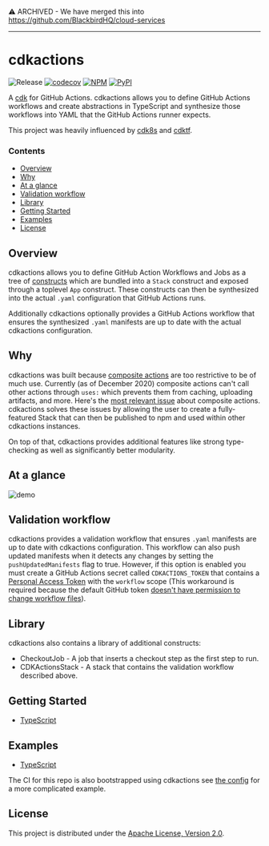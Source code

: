 ⚠️ ARCHIVED - We have merged this into https://github.com/BlackbirdHQ/cloud-services

---

# cdkactions

![Release](https://github.com/ArmaanT/cdkactions/workflows/Release/badge.svg)
[![codecov](https://codecov.io/gh/ArmaanT/cdkactions/branch/master/graph/badge.svg)](https://codecov.io/gh/ArmaanT/cdkactions)
[![NPM](https://badge.fury.io/js/cdkactions.svg)](https://badge.fury.io/js/cdkactions)
[![PyPI](https://badge.fury.io/py/cdkactions.svg)](https://badge.fury.io/py/cdkactions)

A [cdk](https://aws.amazon.com/cdk/) for GitHub Actions. cdkactions allows you to define GitHub Actions workflows and create abstractions in TypeScript and synthesize those workflows into YAML that the GitHub Actions runner expects.

This project was heavily influenced by [cdk8s](https://github.com/awslabs/cdk8s/) and [cdktf](https://github.com/hashicorp/terraform-cdk/).

### Contents

* [Overview](#overview)
* [Why](#why)
* [At a glance](#at-a-glance)
* [Validation workflow](#validation-workflow)
* [Library](#library)
* [Getting Started](#getting-started)
* [Examples](#examples)
* [License](#license)

## Overview

cdkactions allows you to define GitHub Action Workflows and Jobs as a tree of [constructs](https://github.com/aws/constructs) which are bundled into a `Stack` construct and exposed through a toplevel `App` construct. These constructs can then be synthesized into the actual `.yaml` configuration that GitHub Actions runs.

Additionally cdkactions optionally provides a GitHub Actions workflow that ensures the synthesized `.yaml` manifests are up to date with the actual cdkactions configuration.

## Why

cdkactions was built because [composite actions](https://docs.github.com/en/free-pro-team@latest/actions/creating-actions/creating-a-composite-run-steps-action) are too restrictive to be of much use. Currently (as of December 2020) composite actions can't call other actions through `uses:` which prevents them from caching, uploading artifacts, and more. Here's the [most relevant issue](https://github.com/actions/runner/issues/646) about composite actions. cdkactions solves these issues by allowing the user to create a fully-featured Stack that can then be published to npm and used within other cdkactions instances.

On top of that, cdkactions provides additional features like strong type-checking as well as significantly better modularity.

## At a glance

![demo](docs/demo.gif)

## Validation workflow

cdkactions provides a validation workflow that ensures `.yaml` manifests are up to date with cdkactions configuration. This workflow can also push updated manifests when it detects any changes by setting the `pushUpdatedManifests` flag to true. However, if this option is enabled you must create a GitHub Actions secret called `CDKACTIONS_TOKEN` that contains a [Personal Access Token](https://github.com/settings/tokens) with the `workflow` scope (This workaround is required because the default GitHub token [doesn't have permission to change workflow files](https://docs.github.com/en/free-pro-team@latest/actions/reference/authentication-in-a-workflow#permissions-for-the-github_token)).

## Library

cdkactions also contains a library of additional constructs:

* CheckoutJob - A job that inserts a checkout step as the first step to run.
* CDKActionsStack - A stack that contains the validation workflow described above.

## Getting Started

* [TypeScript](./docs/getting-started/typescript.md)

## Examples

* [TypeScript](./examples/typescript)

The CI for this repo is also bootstrapped using cdkactions see [the config](./.github/cdk/main.ts) for a more complicated example.

## License

This project is distributed under the [Apache License, Version 2.0](./LICENSE).
